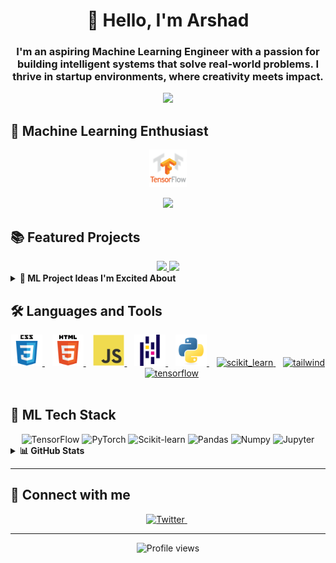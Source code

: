 <div align="center">
  
# 👋 Hello, I'm Arshad

### I'm an aspiring Machine Learning Engineer with a passion for building intelligent systems that solve real-world problems. I thrive in startup environments, where creativity meets impact.

<img src="https://raw.githubusercontent.com/trinib/trinib/a5f17399d881c5651a89bfe4a621014b08346cf0/images/terminal.gif" width="500">

</div>

## 🧠 Machine Learning Enthusiast

<div align="center">
  <img src="https://raw.githubusercontent.com/github/explore/80688e429a7d4ef2fca1e82350fe8e3517d3494d/topics/tensorflow/tensorflow.png" width="60" height="60">
  <p>
    <img src="https://media1.giphy.com/media/v1.Y2lkPTc5MGI3NjExdWZ1Y2Q1NjBzbzl0NDQzdXR3MHc2c3N1YWdqc3Azc213cng0YTdpMSZlcD12MV9pbnRlcm5hbF9naWZfYnlfaWQmY3Q9Zw/Yo2fMrTG6dgLdiKX2z/giphy.gif" width="300">
  </p>
</div>

## 📚 Featured Projects

<div align="center">
  <a href="YOUR_PROJECT_LINK">
    <img src="https://github-readme-stats.vercel.app/api/pin/?username=YOURUSERNAME&repo=PROJECT_NAME_1&theme=radical" />
  </a>
  <a href="YOUR_PROJECT_LINK">
    <img src="https://github-readme-stats.vercel.app/api/pin/?username=YOURUSERNAME&repo=PROJECT_NAME_2&theme=radical" />
  </a>
</div>

<details>
  <summary><b>🚀 ML Project Ideas I'm Excited About</b></summary>
  <br>
  <ul>
    <li>🔍 <b>Recommendation System</b>: Building a neural collaborative filtering system for personalized content recommendations</li>
    <li>🗣️ <b>NLP Analysis</b>: Sentiment analysis and topic modeling on social media data</li>
    <li>🖼️ <b>Computer Vision</b>: Object detection and image segmentation for medical imaging</li>
    <li>📈 <b>Time Series Forecasting</b>: Using LSTM networks for stock market prediction</li>
  </ul>
</details>

## 🛠️ Languages and Tools

<div align="center">
  
  <a href="https://www.w3schools.com/css/" target="_blank" rel="noreferrer">
    <img src="https://raw.githubusercontent.com/devicons/devicon/master/icons/css3/css3-original-wordmark.svg" alt="css3" width="50" height="50"/>
  </a>&nbsp;&nbsp;
  <a href="https://www.w3.org/html/" target="_blank" rel="noreferrer">
    <img src="https://raw.githubusercontent.com/devicons/devicon/master/icons/html5/html5-original-wordmark.svg" alt="html5" width="50" height="50"/>
  </a>&nbsp;&nbsp;
  <a href="https://developer.mozilla.org/en-US/docs/Web/JavaScript" target="_blank" rel="noreferrer">
    <img src="https://raw.githubusercontent.com/devicons/devicon/master/icons/javascript/javascript-original.svg" alt="javascript" width="50" height="50"/>
  </a>&nbsp;&nbsp;
  <a href="https://pandas.pydata.org/" target="_blank" rel="noreferrer">
    <img src="https://raw.githubusercontent.com/devicons/devicon/2ae2a900d2f041da66e950e4d48052658d850630/icons/pandas/pandas-original.svg" alt="pandas" width="50" height="50"/>
  </a>&nbsp;&nbsp;
  <a href="https://www.python.org" target="_blank" rel="noreferrer">
    <img src="https://raw.githubusercontent.com/devicons/devicon/master/icons/python/python-original.svg" alt="python" width="50" height="50"/>
  </a>&nbsp;&nbsp;
  <a href="https://scikit-learn.org/" target="_blank" rel="noreferrer">
    <img src="https://upload.wikimedia.org/wikipedia/commons/0/05/Scikit_learn_logo_small.svg" alt="scikit_learn" width="50" height="50"/>
  </a>&nbsp;&nbsp;
  <a href="https://tailwindcss.com/" target="_blank" rel="noreferrer">
    <img src="https://www.vectorlogo.zone/logos/tailwindcss/tailwindcss-icon.svg" alt="tailwind" width="50" height="50"/>
  </a>&nbsp;&nbsp;
  <a href="https://www.tensorflow.org" target="_blank" rel="noreferrer">
    <img src="https://www.vectorlogo.zone/logos/tensorflow/tensorflow-icon.svg" alt="tensorflow" width="50" height="50"/>
  </a>
  
</div>

<br>

## 🤖 ML Tech Stack

<div align="center">
  <img src="https://img.shields.io/badge/TensorFlow-FF6F00?style=for-the-badge&logo=tensorflow&logoColor=white" alt="TensorFlow"/>
  <img src="https://img.shields.io/badge/PyTorch-EE4C2C?style=for-the-badge&logo=pytorch&logoColor=white" alt="PyTorch"/>
  <img src="https://img.shields.io/badge/scikit--learn-F7931E?style=for-the-badge&logo=scikit-learn&logoColor=white" alt="Scikit-learn"/>
  <img src="https://img.shields.io/badge/Pandas-150458?style=for-the-badge&logo=pandas&logoColor=white" alt="Pandas"/>
  <img src="https://img.shields.io/badge/Numpy-013243?style=for-the-badge&logo=numpy&logoColor=white" alt="Numpy"/>
  <img src="https://img.shields.io/badge/Jupyter-F37626?style=for-the-badge&logo=jupyter&logoColor=white" alt="Jupyter"/>
</div>

<details>
  <summary><b>📊 GitHub Stats</b></summary>
  <br>
  <img src="https://github-readme-stats.vercel.app/api?username=YOURUSERNAME&show_icons=true&theme=radical" alt="GitHub Stats" />
  <img src="https://github-readme-streak-stats.herokuapp.com/?user=YOURUSERNAME&theme=radical" alt="GitHub Streak" />
  <br>
  <img src="https://github-readme-stats.vercel.app/api/top-langs/?username=YOURUSERNAME&layout=compact&theme=radical" alt="Top Languages" />
</details>

<hr>

## 🔗 Connect with me

<div align="center">
  <a href="https://twitter.com/gradientzeon" target="_blank">
    <img src="https://img.shields.io/badge/Twitter-1DA1F2?style=for-the-badge&logo=twitter&logoColor=white" alt="Twitter" />
  </a>&nbsp;
  <!-- Add more social links with these badges -->
  <!-- <a href="YOUR_LINKEDIN_URL" target="_blank">
    <img src="https://img.shields.io/badge/LinkedIn-0077B5?style=for-the-badge&logo=linkedin&logoColor=white" alt="LinkedIn" />
  </a>&nbsp;
  <a href="YOUR_GITHUB_URL" target="_blank">
    <img src="https://img.shields.io/badge/GitHub-100000?style=for-the-badge&logo=github&logoColor=white" alt="GitHub" />
  </a> -->
</div>

---

<div align="center">
  <img src="https://komarev.com/ghpvc/?username=YOURUSERNAME&label=Profile%20views&color=0e75b6&style=flat" alt="Profile views" />
</div>
